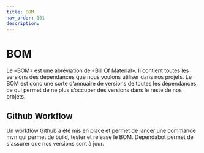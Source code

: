 ```yaml
---
title: BOM
nav_order: 101
description: 
---
```


# BOM

Le «BOM» est une abréviation de «Bill Of Material». Il contient toutes les versions des dépendances que nous voulons utiliser dans nos projets. Le BOM est donc une sorte d’annuaire de versions de toutes les dépendances, ce qui permet de ne plus s’occuper des versions dans le reste de nos projets.

## **Github Workflow**

Un workflow Github a été mis en place et permet de lancer une commande mvn qui permet de build, tester et release le BOM.
Dependabot permet de s'assurer que nos versions sont à jour.
